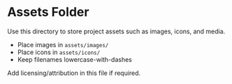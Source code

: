 # Assets Folder

Use this directory to store project assets such as images, icons, and media.

- Place images in `assets/images/`
- Place icons in `assets/icons/`
- Keep filenames lowercase-with-dashes

Add licensing/attribution in this file if required.
